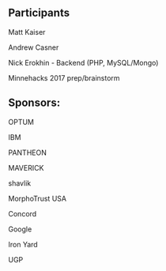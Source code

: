 ## Participants
Matt Kaiser

Andrew Casner

Nick Erokhin - Backend (PHP, MySQL/Mongo)


Minnehacks 2017 prep/brainstorm


## Sponsors:

OPTUM

IBM

PANTHEON

MAVERICK

shavlik

MorphoTrust USA

Concord

Google

Iron Yard

UGP
